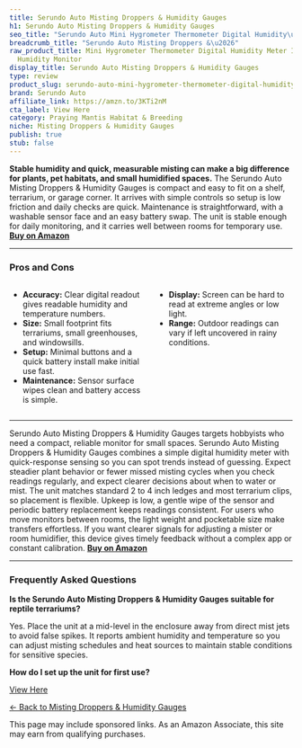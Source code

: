 ```yaml
---
title: Serundo Auto Misting Droppers & Humidity Gauges
h1: Serundo Auto Misting Droppers & Humidity Gauges
seo_title: "Serundo Auto Mini Hygrometer Thermometer Digital Humidity\u2026"
breadcrumb_title: "Serundo Auto Misting Droppers &\u2026"
raw_product_title: Mini Hygrometer Thermometer Digital Humidity Meter Indoor/Outdoor
  Humidity Monitor
display_title: Serundo Auto Misting Droppers & Humidity Gauges
type: review
product_slug: serundo-auto-mini-hygrometer-thermometer-digital-humidity-meter-indoor-51e84ed0
brand: Serundo Auto
affiliate_link: https://amzn.to/3KTi2nM
cta_label: View Here
category: Praying Mantis Habitat & Breeding
niche: Misting Droppers & Humidity Gauges
publish: true
stub: false
---
```


<div id="intro" class="full-width">
  <p><strong>Stable humidity and quick, measurable misting can make a big difference for plants, pet habitats, and small humidified spaces.</strong> The Serundo Auto Misting Droppers & Humidity Gauges is compact and easy to fit on a shelf, terrarium, or garage corner. It arrives with simple controls so setup is low friction and daily checks are quick. Maintenance is straightforward, with a washable sensor face and an easy battery swap. The unit is stable enough for daily monitoring, and it carries well between rooms for temporary use. <a href="https://amzn.to/3KTi2nM" rel="nofollow sponsored noopener" target="_blank"><strong>Buy on Amazon</strong></a></p>
</div>

<hr />
<h3 id="pros-cons">Pros and Cons</h3>
<div class="pc-grid" style="display:grid;grid-template-columns:1fr 1fr;gap:16px;">
  <ul>
    <li><strong>Accuracy:</strong> Clear digital readout gives readable humidity and temperature numbers.</li>
    <li><strong>Size:</strong> Small footprint fits terrariums, small greenhouses, and windowsills.</li>
    <li><strong>Setup:</strong> Minimal buttons and a quick battery install make initial use fast.</li>
    <li><strong>Maintenance:</strong> Sensor surface wipes clean and battery access is simple.</li>
  </ul>
  <ul>
    <li><strong>Display:</strong> Screen can be hard to read at extreme angles or low light.</li>
    <li><strong>Range:</strong> Outdoor readings can vary if left uncovered in rainy conditions.</li>
  </ul>
</div>
<hr />

<div class="full-width">
  <p>Serundo Auto Misting Droppers & Humidity Gauges targets hobbyists who need a compact, reliable monitor for small spaces. Serundo Auto Misting Droppers & Humidity Gauges combines a simple digital humidity meter with quick-response sensing so you can spot trends instead of guessing. Expect steadier plant behavior or fewer missed misting cycles when you check readings regularly, and expect clearer decisions about when to water or mist. The unit matches standard 2 to 4 inch ledges and most terrarium clips, so placement is flexible. Upkeep is low, a gentle wipe of the sensor and periodic battery replacement keeps readings consistent. For users who move monitors between rooms, the light weight and pocketable size make transfers effortless. If you want clearer signals for adjusting a mister or room humidifier, this device gives timely feedback without a complex app or constant calibration. <a href="https://amzn.to/3KTi2nM" rel="nofollow sponsored noopener" target="_blank"><strong>Buy on Amazon</strong></a></p>
</div>

<hr />
<h3 id="faqs">Frequently Asked Questions</h3>

<p><strong>Is the Serundo Auto Misting Droppers & Humidity Gauges suitable for reptile terrariums?</strong></p>
<p>Yes. Place the unit at a mid-level in the enclosure away from direct mist jets to avoid false spikes. It reports ambient humidity and temperature so you can adjust misting schedules and heat sources to maintain stable conditions for sensitive species.</p>

<p><strong>How do I set up the unit for first use?</strong></p
<p><a class="btn" href="https://amzn.to/3KTi2nM" target="_blank" rel="nofollow sponsored noopener">View Here</a></p>
<p><a href="/roundups/praying-mantis-habitat-breeding/misting-droppers-humidity-gauges/">← Back to Misting Droppers & Humidity Gauges</a></p>
<aside class="disclosure">This page may include sponsored links. As an Amazon Associate, this site may earn from qualifying purchases.</aside>
